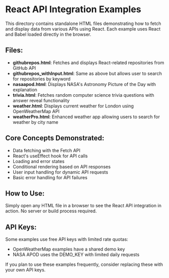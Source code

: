 # React API Integration Examples

This directory contains standalone HTML files demonstrating how to fetch and display data from various APIs using React. Each example uses React and Babel loaded directly in the browser.

## Files:

- **githubrepos.html**: Fetches and displays React-related repositories from GitHub API
- **githubrepos_withInput.html**: Same as above but allows user to search for repositories by keyword
- **nasaapod.html**: Displays NASA's Astronomy Picture of the Day with explanation
- **trivia.html**: Fetches random computer science trivia questions with answer reveal functionality
- **weather.html**: Displays current weather for London using OpenWeatherMap API
- **weatherPro.html**: Enhanced weather app allowing users to search for weather by city name

## Core Concepts Demonstrated:

- Data fetching with the Fetch API
- React's useEffect hook for API calls
- Loading and error states
- Conditional rendering based on API responses
- User input handling for dynamic API requests
- Basic error handling for API failures

## How to Use:

Simply open any HTML file in a browser to see the React API integration in action. No server or build process required.

## API Keys:

Some examples use free API keys with limited rate quotas:

- OpenWeatherMap examples have a shared demo key
- NASA APOD uses the DEMO_KEY with limited daily requests

If you plan to use these examples frequently, consider replacing these with your own API keys.
